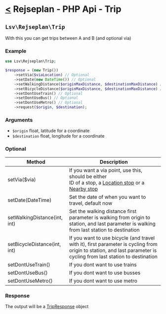 [<](index.md) Rejseplan - PHP Api - Trip
========================================

## `Lsv\Rejseplan\Trip`

With this you can get trips between A and B (and optional via)

### Example

```php
use Lsv\Rejseplan\Trip;

$response = (new Trip())
    ->setVia($viaLocation) // Optional
    ->setDate(new DateTime()) // Optional
    ->setWalkingDistance($originMaxDistance, $destinationMaxDistance) // Optional
    ->setBicycleDistance($originMaxDistance, $destinationMaxDistance) // Optional
    ->setDontUseTrain() // Optional
    ->setDontUseBus() // Optional
    ->setDontUseMetro() // Optional
    ->request($origin, $destination);
```

### Arguments

* `$origin` float, latitude for a coordinate
* `$destination` float, longitude for a coordinate

### Optional

| Method | Description |
| --- | --- |
| setVia($via) | If you want a via point, use this, should be either<br>ID of a stop, a [Location stop](Response/Location/Stop.md) or a [Nearby stop](Response/NearbyStop/Stop.md)
| setDate(DateTime) | Set the date of when you want to travel, default now
| setWalkingDistance(int, int) | Set the walking distance first parameter is walking from origin to station, and last parameter is walking from last station to destination
| setBicycleDistance(int, int) | If you want to use bicycle (and travel with it), first parameter is cycling from origin to station, and last parameter is cycling from last station to destination
| setDontUseTrain() | If you dont want to use trains
| setDontUseBus() | If you dont want to use busses
| setDontUseMetro() | If you dont want to use metro

### Response

The output will be a [TripResponse](Response/TripResponse.md) object
